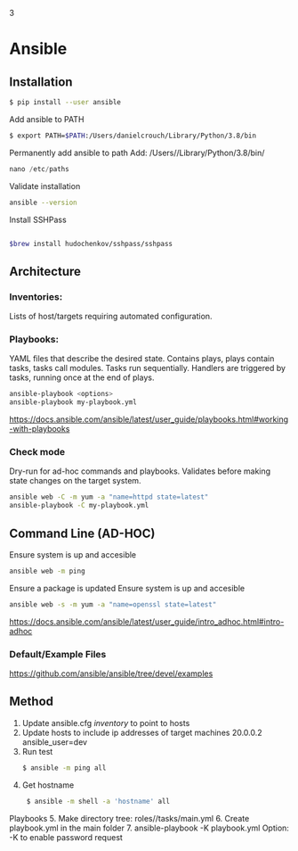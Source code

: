3
# Ansible

## Installation 
```bash
$ pip install --user ansible
```
Add ansible to PATH
```bash
$ export PATH=$PATH:/Users/danielcrouch/Library/Python/3.8/bin
```
Permanently add ansible to path 
Add: /Users/<username>/Library/Python/3.8/bin/
```python
nano /etc/paths
```

Validate installation 
```bash
ansible --version
```
Install SSHPass
```bash

$brew install hudochenkov/sshpass/sshpass
```

## Architecture 

### Inventories: 
Lists of host/targets requiring automated configuration.

### Playbooks: 
YAML files that describe the desired state.
Contains plays, plays contain tasks, tasks call modules. 
Tasks run sequentially. 
Handlers are triggered by tasks, running once at the end of plays.

```bash 
ansible-playbook <options> 
ansible-playbook my-playbook.yml 
```

https://docs.ansible.com/ansible/latest/user_guide/playbooks.html#working-with-playbooks

### Check mode 
Dry-run for ad-hoc commands and playbooks. Validates before making state changes on the target system. 
```bash
ansible web -C -m yum -a "name=httpd state=latest"
ansible-playbook -C my-playbook.yml
```

## Command Line (AD-HOC)
Ensure system is up and accesible 
```bash 
ansible web -m ping
```
Ensure a package is updated 
Ensure system is up and accesible 
```bash 
ansible web -s -m yum -a "name=openssl state=latest"
```

https://docs.ansible.com/ansible/latest/user_guide/intro_adhoc.html#intro-adhoc

### Default/Example Files 
https://github.com/ansible/ansible/tree/devel/examples


## Method
1. Update ansible.cfg *inventory* to point to hosts
2. Update hosts to include ip addresses of target machines
   20.0.0.2 ansible_user=dev
3. Run test 
    ```bash
    $ ansible -m ping all
    ``` 
4. Get hostname 
   ```bash
    $ ansible -m shell -a 'hostname' all
    ``` 
Playbooks
5. Make directory tree: roles/<role name>/tasks/main.yml
6. Create playbook.yml in the main folder 
7. ansible-playbook -K playbook.yml
    Option: -K to enable password request 

